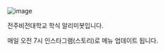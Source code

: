 ![image](https://github.com/j-vision-py/meal-bot/assets/133940850/612f3b24-8734-4543-94d0-14f1e2b66662)

전주비전대학교 학식 알리미봇입니다.

매일 오전 7시 인스타그램(스토리)로 메뉴 업데이트 됩니다. 
